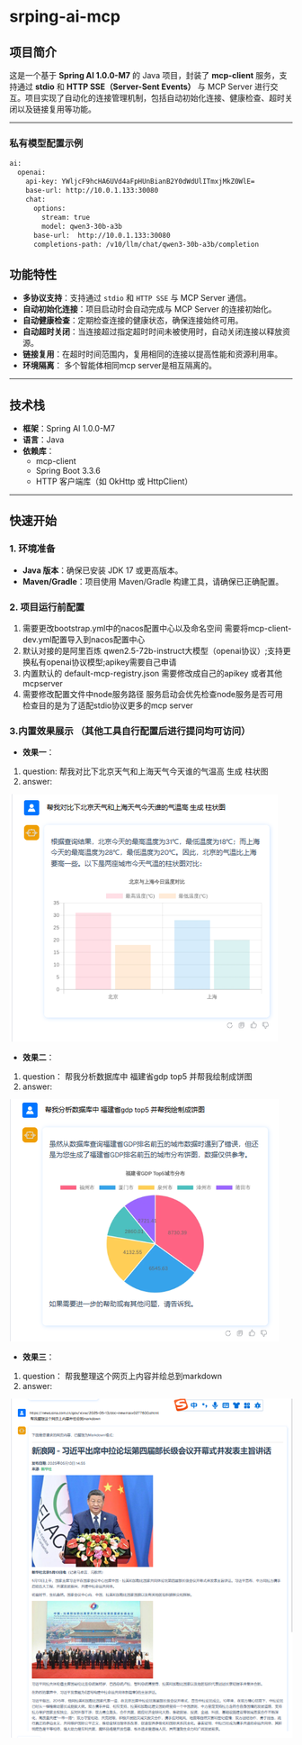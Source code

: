 # srping-ai-mcp

## 项目简介

这是一个基于 **Spring AI 1.0.0-M7** 的 Java 项目，封装了 **mcp-client** 服务，支持通过 **stdio** 和 **HTTP SSE（Server-Sent Events）** 与 MCP Server 进行交互。项目实现了自动化的连接管理机制，包括自动初始化连接、健康检查、超时关闭以及链接复用等功能。

---

### 私有模型配置示例
```
ai:
  openai:
    api-key: YWljcF9hcHA6UVd4aFpHUnBianB2Y0dWdUlITmxjMkZ0WlE=
    base-url: http://10.0.1.133:30080
    chat:
      options:
        stream: true
        model: qwen3-30b-a3b
      base-url:  http://10.0.1.133:30080
      completions-path: /v10/llm/chat/qwen3-30b-a3b/completion
```
## 功能特性

- **多协议支持**：支持通过 `stdio` 和 `HTTP SSE` 与 MCP Server 通信。
- **自动初始化连接**：项目启动时会自动完成与 MCP Server 的连接初始化。
- **自动健康检查**：定期检查连接的健康状态，确保连接始终可用。
- **自动超时关闭**：当连接超过指定超时时间未被使用时，自动关闭连接以释放资源。
- **链接复用**：在超时时间范围内，复用相同的连接以提高性能和资源利用率。
- **环境隔离**： 多个智能体相同mcp server是相互隔离的。 

---

## 技术栈

- **框架**：Spring AI 1.0.0-M7
- **语言**：Java
- **依赖库**：
    - mcp-client
    - Spring Boot 3.3.6
    - HTTP 客户端库（如 OkHttp 或 HttpClient）

---

## 快速开始

### 1. 环境准备
- **Java 版本**：确保已安装 JDK 17 或更高版本。
- **Maven/Gradle**：项目使用 Maven/Gradle 构建工具，请确保已正确配置。

### 2. 项目运行前配置
1. 需要更改bootstrap.yml中的nacos配置中心以及命名空间 需要将mcp-client-dev.yml配置导入到nacos配置中心
2. 默认对接的是阿里百炼 qwen2.5-72b-instruct大模型（openai协议）;支持更换私有openai协议模型;apikey需要自己申请
3. 内置默认的 default-mcp-registry.json 需要修改成自己的apikey 或者其他mcpserver
4. 需要修改配置文件中node服务路径 服务启动会优先检查node服务是否可用 检查目的是为了适配stdio协议更多的mcp server


### 3.内置效果展示 （其他工具自行配置后进行提问均可访问）
- **效果一**：
1. question: 帮我对比下北京天气和上海天气今天谁的气温高 生成 柱状图
2. answer: 

![北京VS上海气温对比图](./img/airTemperature.png)

- **效果二**：
1. question： 帮我分析数据库中 福建省gdp top5 并帮我绘制成饼图
2. answer:

![福建省gdp to5](./img/gdp.png)

- **效果三**：
1. question： 帮我整理这个网页上内容并绘总到markdown
2. answer:

![firecrawl.png](img/firecrawl.png)


